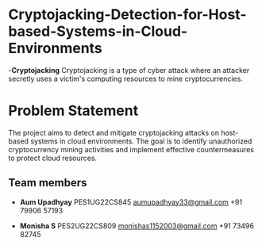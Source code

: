# Cryptojacking-Detection-for-Host-based-Systems-in-Cloud-Environments
-**Cryptojacking** Cryptojacking is a type of cyber attack where an attacker secretly uses a victim's computing resources to mine cryptocurrencies.

# Problem Statement
The project aims to detect and mitigate cryptojacking attacks on host-based systems in cloud environments. The goal is to identify unauthorized cryptocurrency mining activities and implement effective countermeasures to protect cloud resources.

## Team members


- **Aum Upadhyay**
PES1UG22CS845
aumupadhyay33@gmail.com
+91 79906 57193


- **Monisha S**
PES2UG22CS809
monishas1152003@gmail.com
+91 73496 82745



